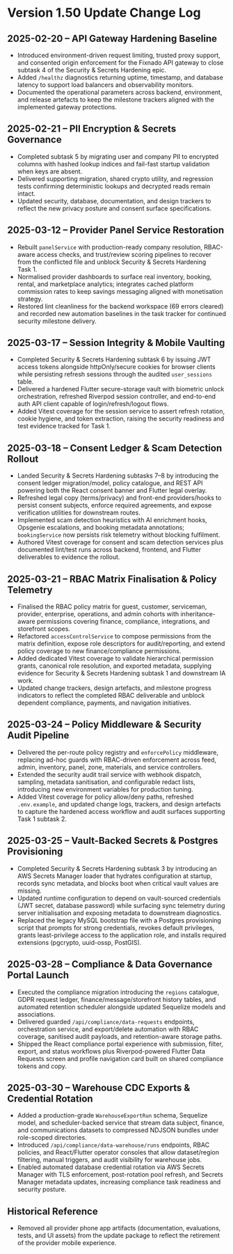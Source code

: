 # Version 1.50 Update Change Log

## 2025-02-20 – API Gateway Hardening Baseline
- Introduced environment-driven request limiting, trusted proxy support, and consented origin enforcement for the Fixnado API gateway to close subtask 4 of the Security & Secrets Hardening epic.
- Added `/healthz` diagnostics returning uptime, timestamp, and database latency to support load balancers and observability monitors.
- Documented the operational parameters across backend, environment, and release artefacts to keep the milestone trackers aligned with the implemented gateway protections.

## 2025-02-21 – PII Encryption & Secrets Governance
- Completed subtask 5 by migrating user and company PII to encrypted columns with hashed lookup indices and fail-fast startup validation when keys are absent.
- Delivered supporting migration, shared crypto utility, and regression tests confirming deterministic lookups and decrypted reads remain intact.
- Updated security, database, documentation, and design trackers to reflect the new privacy posture and consent surface specifications.

## 2025-03-12 – Provider Panel Service Restoration
- Rebuilt `panelService` with production-ready company resolution, RBAC-aware access checks, and trust/review scoring pipelines to recover from the conflicted file and unblock Security & Secrets Hardening Task 1.
- Normalised provider dashboards to surface real inventory, booking, rental, and marketplace analytics; integrates cached platform commission rates to keep savings messaging aligned with monetisation strategy.
- Restored lint cleanliness for the backend workspace (69 errors cleared) and recorded new automation baselines in the task tracker for continued security milestone delivery.

## 2025-03-17 – Session Integrity & Mobile Vaulting
- Completed Security & Secrets Hardening subtask 6 by issuing JWT access tokens alongside httpOnly/secure cookies for browser clients while persisting refresh sessions through the audited `user_sessions` table.
- Delivered a hardened Flutter secure-storage vault with biometric unlock orchestration, refreshed Riverpod session controller, and end-to-end auth API client capable of login/refresh/logout flows.
- Added Vitest coverage for the session service to assert refresh rotation, cookie hygiene, and token extraction, raising the security readiness and test evidence tracked for Task 1.

## 2025-03-18 – Consent Ledger & Scam Detection Rollout
- Landed Security & Secrets Hardening subtasks 7–8 by introducing the consent ledger migration/model, policy catalogue, and REST API powering both the React consent banner and Flutter legal overlay.
- Refreshed legal copy (terms/privacy) and front-end providers/hooks to persist consent subjects, enforce required agreements, and expose verification utilities for downstream routes.
- Implemented scam detection heuristics with AI enrichment hooks, Opsgenie escalations, and booking metadata annotations; `bookingService` now persists risk telemetry without blocking fulfilment.
- Authored Vitest coverage for consent and scam detection services plus documented lint/test runs across backend, frontend, and Flutter deliverables to evidence the rollout.

## 2025-03-21 – RBAC Matrix Finalisation & Policy Telemetry
- Finalised the RBAC policy matrix for guest, customer, serviceman, provider, enterprise, operations, and admin cohorts with inheritance-aware permissions covering finance, compliance, integrations, and storefront scopes.
- Refactored `accessControlService` to compose permissions from the matrix definition, expose role descriptors for audit/reporting, and extend policy coverage to new finance/compliance permissions.
- Added dedicated Vitest coverage to validate hierarchical permission grants, canonical role resolution, and exported metadata, supplying evidence for Security & Secrets Hardening subtask 1 and downstream IA work.
- Updated change trackers, design artefacts, and milestone progress indicators to reflect the completed RBAC deliverable and unblock dependent compliance, payments, and navigation initiatives.

## 2025-03-24 – Policy Middleware & Security Audit Pipeline
- Delivered the per-route policy registry and `enforcePolicy` middleware, replacing ad-hoc guards with RBAC-driven enforcement across feed, admin, inventory, panel, zone, materials, and service controllers.
- Extended the security audit trail service with webhook dispatch, sampling, metadata sanitisation, and configurable redact lists, introducing new environment variables for production tuning.
- Added Vitest coverage for policy allow/deny paths, refreshed `.env.example`, and updated change logs, trackers, and design artefacts to capture the hardened access workflow and audit surfaces supporting Task 1 subtask 2.

## 2025-03-25 – Vault-Backed Secrets & Postgres Provisioning
- Completed Security & Secrets Hardening subtask 3 by introducing an AWS Secrets Manager loader that hydrates configuration at startup, records sync metadata, and blocks boot when critical vault values are missing.
- Updated runtime configuration to depend on vault-sourced credentials (JWT secret, database password) while surfacing sync telemetry during server initialisation and exposing metadata to downstream diagnostics.
- Replaced the legacy MySQL bootstrap file with a Postgres provisioning script that prompts for strong credentials, revokes default privileges, grants least-privilege access to the application role, and installs required extensions (pgcrypto, uuid-ossp, PostGIS).

## 2025-03-28 – Compliance & Data Governance Portal Launch
- Executed the compliance migration introducing the `regions` catalogue, GDPR request ledger, finance/message/storefront history tables, and automated retention scheduler alongside updated Sequelize models and associations.
- Delivered guarded `/api/compliance/data-requests` endpoints, orchestration service, and export/delete automation with RBAC coverage, sanitised audit payloads, and retention-aware storage paths.
- Shipped the React compliance portal experience with submission, filter, export, and status workflows plus Riverpod-powered Flutter Data Requests screen and profile navigation card built on shared compliance tokens and copy.

## 2025-03-30 – Warehouse CDC Exports & Credential Rotation
- Added a production-grade `WarehouseExportRun` schema, Sequelize model, and scheduler-backed service that stream data subject, finance, and communications datasets to compressed NDJSON bundles under role-scoped directories.
- Introduced `/api/compliance/data-warehouse/runs` endpoints, RBAC policies, and React/Flutter operator consoles that allow dataset/region filtering, manual triggers, and audit visibility for warehouse jobs.
- Enabled automated database credential rotation via AWS Secrets Manager with TLS enforcement, post-rotation pool refresh, and Secrets Manager metadata updates, increasing compliance task readiness and security posture.

## Historical Reference
- Removed all provider phone app artifacts (documentation, evaluations, tests, and UI assets) from the update package to reflect the retirement of the provider mobile experience.
